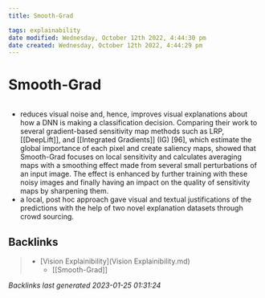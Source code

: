 ```yaml
---
title: Smooth-Grad

tags: explainability 
date modified: Wednesday, October 12th 2022, 4:44:30 pm
date created: Wednesday, October 12th 2022, 4:44:29 pm
---
```


# Smooth-Grad
```toc
```

- reduces visual noise and, hence, improves visual explanations about how a DNN is making a classification decision. Comparing their work to several gradient-based sensitivity map methods such as LRP, [[DeepLift]], and [[Integrated Gradients]] (IG) [96], which estimate the global importance of each pixel and create saliency maps, showed that Smooth-Grad focuses on local sensitivity and calculates averaging maps with a smoothing effect made from several small perturbations of an input image. The effect is enhanced by further training with these noisy images and finally having an impact on the quality of sensitivity maps by sharpening them.
- a local, post hoc approach gave visual and textual justifications of the predictions with the help of two novel explanation datasets through crowd sourcing.

## Backlinks

> - [Vision Explainibility](Vision Explainibility.md)
>   - [[Smooth-Grad]]

_Backlinks last generated 2023-01-25 01:31:24_
